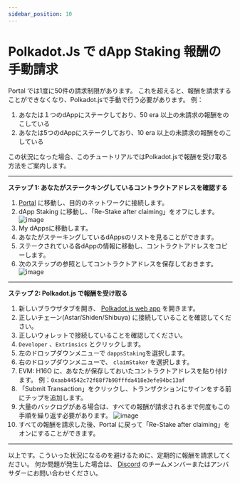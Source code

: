 ```yaml
---
sidebar_position: 10
---
```


# Polkadot.Js で dApp Staking 報酬の手動請求
Portal では1度に50件の請求制限があります。 これを超えると、報酬を請求することができなくなり、Polkadot.jsで手動で行う必要があります。 例：

1. あなたは１つのdAppにステークしており、50 era 以上の未請求の報酬をのこしている
2. あなたは5つのdAppにステークしており、10 era 以上の未請求の報酬をのこしている

この状況になった場合、このチュートリアルではPolkadot.jsで報酬を受け取る方法をご案内します。

---

**ステップ 1: あなたがステークキングしているコントラクトアドレスを確認する**
1. [Portal](https://portal.astar.network/) に移動し、目的のネットワークに接続します。
2. dApp Staking に移動し、「Re-Stake after claiming」をオフにします。 ![image](https://user-images.githubusercontent.com/37278708/201064005-8f8f6a84-f509-46d4-b0a0-493dba981957.png)
3. My dAppsに移動します。
4. あなたがステーキングしているdAppsのリストを見ることができます。
5. ステークされている各dAppの情報に移動し、コントラクトアドレスをコピーします。
6. 次のステップの参照としてコントラクトアドレスを保存しておきます。 ![image](https://user-images.githubusercontent.com/37278708/201061933-81f7fe93-49f9-4c68-a1a1-ccdb6acf2e48.png)

---

**ステップ 2: Polkadot.js で報酬を受け取る**
1. 新しいブラウザタブを開き、 [Polkadot.js web app](https://polkadot.js.org/apps/#/extrinsics) を開きます。
2. 正しいチェーン(Astar/Shiden/Shibuya) に接続していることを確認してください。
3. 正しいウォレットで接続していることを確認してください。
4. `Developer` 、`Extrinsics` とクリックします。
5. 左のドロップダウンメニューで `dappsStaking`を選択します。
6. 右のドロップダウンメニューで、 `claimStaker` を選択します。
7. EVM: H16O に、あなたが保存しておいたコントラクトアドレスを貼り付けます。 例：`0xaab44542c72f88f7b98fffda418e3efe94bc13af`
8. 「Submit Transaction」をクリックし、トランザクションにサインをする前にチップを追加します。
9. 大量のバックログがある場合は、すべての報酬が請求されるまで何度もこの手順を繰り返す必要があります。 ![image](https://user-images.githubusercontent.com/37278708/199938229-92e8eb7d-46fa-450f-a16f-d583da7bf48c.png)
10. すべての報酬を請求した後、Portal に戻って「Re-Stake after claiming」をオンにすることができます。

---

以上です。こういった状況になるのを避けるために、定期的に報酬を請求してください。 何か問題が発生した場合は、 [Discord](https://discord.gg/2FGq5KqwBh) のチームメンバーまたはアンバサダーにお問い合わせください。

